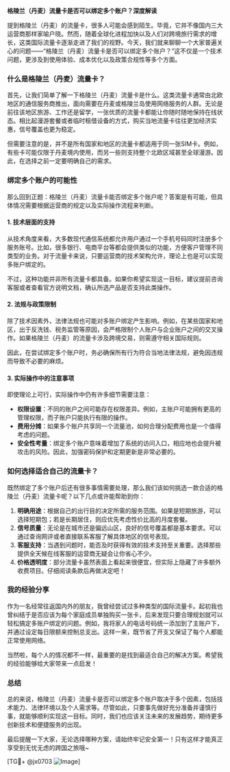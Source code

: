 **格陵兰（丹麦）流量卡是否可以绑定多个账户？深度解读**

提到格陵兰（丹麦）的流量卡，很多人可能会感到陌生。毕竟，它并不像国内三大运营商那样家喻户晓。然而，随着全球化进程加快以及人们对跨境旅行需求的增长，这类国际流量卡逐渐走进了我们的视野。今天，我们就来聊聊一个大家普遍关心的问题——“格陵兰（丹麦）流量卡是否可以绑定多个账户？”这不仅是一个技术问题，更涉及到使用体验、成本优化以及政策合规性等多个方面。

### 什么是格陵兰（丹麦）流量卡？

首先，让我们简单了解一下格陵兰（丹麦）流量卡是什么。这类流量卡通常由北欧地区的通信服务商推出，面向需要在丹麦或格陵兰岛使用网络服务的人群。无论是前往该地区旅游、工作还是留学，一张优质的流量卡都能让你随时随地保持在线状态。相比起漫游套餐或者临时租借设备的方式，购买当地流量卡往往更加经济实惠，信号覆盖也更为稳定。

但需要注意的是，并不是所有国家和地区的流量卡都适用于同一张SIM卡。例如，有些卡可能仅限于丹麦境内使用，而另一些则支持整个北欧区域甚至全球漫游。因此，在选择之前一定要明确自己的需求。

### 绑定多个账户的可能性

那么回到正题：格陵兰（丹麦）流量卡能否绑定多个账户呢？答案是有可能，但具体情况需要根据运营商的规定以及实际操作流程来判断。

#### 1. 技术层面的支持
从技术角度来看，大多数现代通信系统都允许用户通过一个手机号码同时注册多个服务账号。比如，很多银行、电商平台等都会提供类似的功能，方便客户管理不同类型的业务。对于流量卡来说，只要运营商的技术架构允许，理论上也是可以实现多账户绑定的。

不过，这种功能并非所有流量卡都具备。如果你希望实现这一目标，建议提前咨询客服或者查看官方说明文档，确认所选产品是否支持此类操作。

#### 2. 法规与政策限制
除了技术因素外，法律法规也可能对多账户绑定产生影响。例如，在某些国家和地区，出于反洗钱、税务监管等原因，会严格限制个人账户与企业账户之间的交叉操作。如果格陵兰（丹麦）的流量卡涉及跨境交易，则需遵守相关国际规则。

因此，在尝试绑定多个账户时，务必确保所有行为符合当地法律法规，避免因违规而导致不必要的麻烦。

#### 3. 实际操作中的注意事项
即使理论上可行，实际操作中仍有许多细节需要注意：

- **权限设置**：不同的账户之间可能存在权限差异。例如，主账户可能拥有更高的管理权限，而子账户只能执行有限的操作。
- **费用分摊**：如果多个账户共享同一个流量池，如何合理分配费用也是一个值得考虑的问题。
- **安全性考量**：绑定多个账户意味着增加了系统的访问入口，相应地也会提升被攻击的风险。因此，加强密码保护和定期更新是非常必要的。

### 如何选择适合自己的流量卡？

既然绑定了多个账户后还有很多事情需要处理，那么我们该如何挑选一款合适的格陵兰（丹麦）流量卡呢？以下几点或许能帮助到你：

1. **明确用途**：根据自己的出行目的决定所需的服务范围。如果是短期旅游，可以选择短期包；若是长期居住，则应优先考虑性价比高的月度套餐。
2. **信号质量**：无论是在城市还是偏远山区，良好的信号覆盖都是基本要求。可以通过查询网评或者直接联系客服了解具体地区的信号表现。
3. **客服支持**：当遇到问题时，能否及时获得有效的技术支持至关重要。选择那些提供全天候在线客服的运营商无疑会让你省心不少。
4. **价格透明度**：部分流量卡虽然表面上看起来很便宜，但实际上隐藏了许多额外收费项目。仔细阅读条款后再做决定吧！

### 我的经验分享

作为一名经常往返国内外的朋友，我曾经尝试过多种类型的国际流量卡。起初我也曾纠结于是否应该为每个家庭成员单独购买一张卡，后来发现只要合理规划就可以轻松搞定多账户绑定的问题。例如，我将家人的电话号码统一添加到了主账户下，并通过设定每日限额来控制总支出。这样一来，既节省了开支又保证了每个人都能正常使用网络。

当然啦，每个人的情况都不一样，最重要的是找到最适合自己的解决方案。希望我的经验能够给大家带来一点启发！

### 总结

总的来说，格陵兰（丹麦）流量卡是否可以绑定多个账户取决于多个因素，包括技术能力、法律环境以及个人需求等。尽管如此，只要事先做好充分准备并谨慎行事，就能够顺利实现这一目标。同时，我们也应该关注未来的发展趋势，期待更多创新技术和便捷服务的出现。

最后提醒一下大家，无论选择哪种方案，请始终牢记安全第一！只有这样才能真正享受到无忧无虑的跨国之旅哦~

[TG💪+ @jx0703 ![Image](https://github.com/user-attachments/assets/dbca1d08-cadb-493c-b0ec-ad6f7a83f270)]
